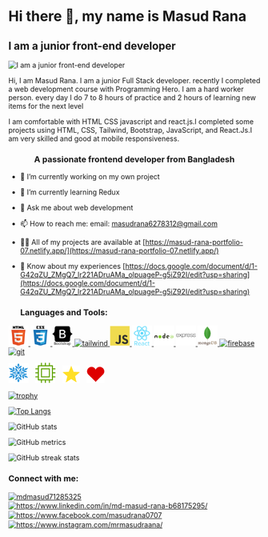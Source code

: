 # Hi there 👋, my name is Masud Rana
## I am a  junior front-end developer
![I am a  junior front-end developer](https://i.ibb.co/XXWmjsn/Jr-mean-stack-developer.jpg)

Hi, I am Masud Rana. I am a junior Full Stack developer. recently I completed a web development course with Programming Hero. I am a hard worker person. every day I do 7 to 8 hours of practice and 2 hours of learning new items for the next level

I am comfortable with HTML CSS javascript and react.js.I completed some projects using HTML, CSS, Tailwind, Bootstrap, JavaScript, and React.Js.I am very skilled and good at mobile responsiveness.

<h3 align="center">A passionate frontend developer from Bangladesh</h3>


- 🔭 I’m currently working on my own project 
- 🌱 I’m currently learning Redux 
- 💬 Ask me about web development  
- 📫 How to reach me: email:  masudrana6278312@gmail.com
- 👨‍💻 All of my projects are available at [https://masud-rana-portfolio-07.netlify.app/](https://masud-rana-portfolio-07.netlify.app/)
 - 📄 Know about my experiences [https://docs.google.com/document/d/1-G42qZU_ZMgQ7_lr221ADruAMa_olpuageP-g5iZ92I/edit?usp=sharing](https://docs.google.com/document/d/1-G42qZU_ZMgQ7_lr221ADruAMa_olpuageP-g5iZ92I/edit?usp=sharing)

   <h3 align="left">Languages and Tools:</h3>
   
<p align="left"><a href="https://www.w3.org/html/" target="_blank" rel="noreferrer"> <img src="https://raw.githubusercontent.com/devicons/devicon/master/icons/html5/html5-original-wordmark.svg" alt="html5" width="40" height="40"/> </a> <a href="https://www.w3schools.com/css/" target="_blank" rel="noreferrer"> <img src="https://raw.githubusercontent.com/devicons/devicon/master/icons/css3/css3-original-wordmark.svg" alt="css3" width="40" height="40"/> </a><a href="https://getbootstrap.com" target="_blank" rel="noreferrer"> <img src="https://raw.githubusercontent.com/devicons/devicon/master/icons/bootstrap/bootstrap-plain-wordmark.svg" alt="bootstrap" width="40" height="40"/> </a>  <a href="https://tailwindcss.com/" target="_blank" rel="noreferrer"> <img src="https://www.vectorlogo.zone/logos/tailwindcss/tailwindcss-icon.svg" alt="tailwind" width="40" height="40"/> </a>  <a href="https://developer.mozilla.org/en-US/docs/Web/JavaScript" target="_blank" rel="noreferrer"> <img src="https://raw.githubusercontent.com/devicons/devicon/master/icons/javascript/javascript-original.svg" alt="javascript" width="40" height="40"/> </a>   <a href="https://reactjs.org/" target="_blank" rel="noreferrer"> <img src="https://raw.githubusercontent.com/devicons/devicon/master/icons/react/react-original-wordmark.svg" alt="react" width="40" height="40"/> </a>  <a href="https://nodejs.org" target="_blank" rel="noreferrer"> <img src="https://raw.githubusercontent.com/devicons/devicon/master/icons/nodejs/nodejs-original-wordmark.svg" alt="nodejs" width="40" height="40"/> </a>  <a href="https://expressjs.com" target="_blank" rel="noreferrer"> <img src="https://raw.githubusercontent.com/devicons/devicon/master/icons/express/express-original-wordmark.svg" alt="express" width="40" height="40"/> </a>  <a href="https://www.mongodb.com/" target="_blank" rel="noreferrer"> <img src="https://raw.githubusercontent.com/devicons/devicon/master/icons/mongodb/mongodb-original-wordmark.svg" alt="mongodb" width="40" height="40"/> </a> <a href="https://firebase.google.com/" target="_blank" rel="noreferrer"> <img src="https://www.vectorlogo.zone/logos/firebase/firebase-icon.svg" alt="firebase" width="40" height="40"/> </a> <a href="https://git-scm.com/" target="_blank" rel="noreferrer"> <img src="https://www.vectorlogo.zone/logos/git-scm/git-scm-icon.svg" alt="git" width="40" height="40"/> </a>  </p>
 

<a href='https://archiveprogram.github.com/'><img src='https://raw.githubusercontent.com/acervenky/animated-github-badges/master/assets/acbadge.gif' width='40' height='40'></a> <a href='https://docs.github.com/en/developers'><img src='https://raw.githubusercontent.com/acervenky/animated-github-badges/master/assets/devbadge.gif' width='40' height='40'></a> <a href='https://stars.github.com/'><img src='https://raw.githubusercontent.com/acervenky/animated-github-badges/master/assets/starbadge.gif' width='35' height='35'></a> <a href='https://docs.github.com/en/github/supporting-the-open-source-community-with-github-sponsors'><img src='https://raw.githubusercontent.com/acervenky/animated-github-badges/master/assets/sponsorbadge.gif' width='35' height='35'></a> 

[![trophy](https://github-profile-trophy.vercel.app/?username=masudra)](https://github.com/ryo-ma/github-profile-trophy)

[![Top Langs](https://github-readme-stats.vercel.app/api/top-langs/?username=masudra)](https://github.com/anuraghazra/github-readme-stats)

![GitHub stats](https://github-readme-stats.vercel.app/api?username=masudra&show_icons=true)  

![GitHub metrics](https://metrics.lecoq.io/masudra)  

![GitHub streak stats](https://streak-stats.demolab.com/?user=masudra)  



<h3 align="left">Connect with me:</h3>
<p align="left">
<a href="https://twitter.com/MdMasud71285325/" target="blank"><img align="center" src="https://raw.githubusercontent.com/rahuldkjain/github-profile-readme-generator/master/src/images/icons/Social/twitter.svg" alt="mdmasud71285325" height="30" width="40" /></a>
 <a href="https://linkedin.com/in/md-masud-rana00/" target="blank"><img align="center" src="https://raw.githubusercontent.com/rahuldkjain/github-profile-readme-generator/master/src/images/icons/Social/linked-in-alt.svg" alt="https://www.linkedin.com/in/md-masud-rana-b68175295/" height="30" width="40" /></a>
<a href="https://fb.com/masudrana0707" target="blank"><img align="center" src="https://raw.githubusercontent.com/rahuldkjain/github-profile-readme-generator/master/src/images/icons/Social/facebook.svg" alt="https://www.facebook.com/masudrana0707" height="30" width="40" /></a>
<a href="https://instagram.com/mrmasudraana/" target="blank"><img align="center" src="https://raw.githubusercontent.com/rahuldkjain/github-profile-readme-generator/master/src/images/icons/Social/instagram.svg" alt="https://www.instagram.com/mrmasudraana/" height="30" width="40" /></a>
</p>



